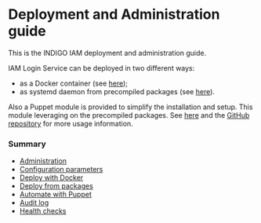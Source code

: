 # Deployment and Administration guide

This is the INDIGO IAM deployment and administration guide.

IAM Login Service can be deployed in two different ways:
 - as a Docker container (see [here](docker.md));
 - as systemd daemon from precompiled packages (see [here](packages.md)).

Also a Puppet module is provided to simplify the installation
and setup. This module leveraging on the precompiled packages.
See [here](puppet.md) and the [GitHub repository](https://github.com/indigo-iam/puppet-indigo-iam)
for more usage information.

### Summary

  * [Administration](admin.md)
  * [Configuration parameters](configuration.md)
  * [Deploy with Docker](docker.md)
  * [Deploy from packages](packages.md)
  * [Automate with Puppet](puppet.md)
  * [Audit log](audit_log.md)
  * [Health checks](health_endpoints.md)
